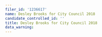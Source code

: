 ```yaml
---
filer_id: '1236617'
name: Desley Brooks for City Council 2018
candidate_controlled_id: ''
title: Desley Brooks for City Council 2018
data_warning: 
---
```

